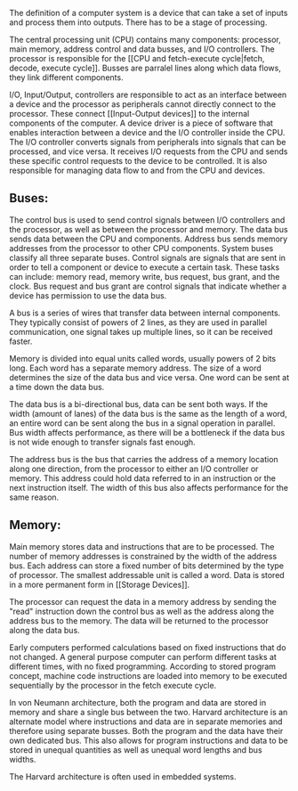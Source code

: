 
The definition of a computer system is a device that can take a set of inputs and process them into outputs. There has to be a stage of processing.

The central processing unit (CPU) contains many components: processor, main memory, address control and data busses, and I/O controllers. The processor is responsible for the [[CPU and fetch-execute cycle|fetch, decode, execute cycle]]. Busses are parralel lines along which data flows, they link different components.

I/O, Input/Output, controllers are responsible to act as an interface between a device and the processor as peripherals cannot directly connect to the processor. These connect [[Input-Output devices]] to the internal components of the computer. A device driver is a piece of software that enables interaction between a device and the I/O controller inside the CPU. The I/O controller converts signals from peripherals into signals that can be processed, and vice versa. It receives I/O requests from the CPU and sends these specific control requests to the device to be controlled. It is also responsible for managing data flow to and from the CPU and devices.

## Buses:

The control bus is used to send control signals between I/O controllers and the processor, as well as between the processor and memory. The data bus sends data between the CPU and components. Address bus sends memory addresses from the processor to other CPU components. System buses classify all three separate buses. Control signals are signals that are sent in order to tell a component or device to execute a certain task. These tasks can include: memory read, memory write, bus request, bus grant, and the clock. Bus request and bus grant are control signals that indicate whether a device has permission to use the data bus.

A bus is a series of wires that transfer data between internal components. They typically consist of powers of 2 lines, as they are used in parallel communication, one signal takes up multiple lines, so it can be received faster.

Memory is divided into equal units called words, usually powers of 2 bits long. Each word has a separate memory address. The size of a word determines the size of the data bus and vice versa. One word can be sent at a time down the data bus.

The data bus is a bi-directional bus, data can be sent both ways. If the width (amount of lanes) of the data bus is the same as the length of a word, an entire word can be sent along the bus in a signal operation in parallel. Bus width affects performance, as there will be a bottleneck if the data bus is not wide enough to transfer signals fast enough.

The address bus is the bus that carries the address of a memory location along one direction, from the processor to either an I/O controller or memory. This address could hold data referred to in an instruction or the next instruction itself. The width of this bus also affects performance for the same reason.

## Memory:

Main memory stores data and instructions that are to be processed. The number of memory addresses is constrained by the width of the address bus. Each address can store a fixed number of bits determined by the type of processor. The smallest addressable unit is called a word. Data is stored in a more permanent form in [[Storage Devices]].

The processor can request the data in a memory address by sending the "read" instruction down the control bus as well as the address along the address bus to the memory. The data will be returned to the processor along the data bus.

Early computers performed calculations based on fixed instructions that do not changed. A general purpose computer can perform different tasks at different times, with no fixed programming. According to stored program concept, machine code instructions are loaded into memory to be executed sequentially by the processor in the fetch execute cycle.

In von Neumann architecture, both the program and data are stored in memory and share a single bus between the two. Harvard architecture is an alternate model where instructions and data are in separate memories and therefore using separate busses. Both the program and the data have their own dedicated bus. This also allows for program instructions and data to be stored in unequal quantities as well as unequal word lengths and bus widths.

The Harvard architecture is often used in embedded systems.
